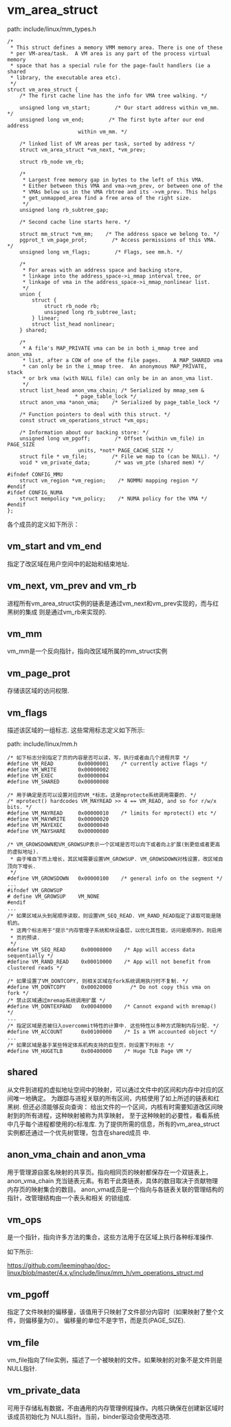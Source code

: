vm_area_struct
========================================

path: include/linux/mm_types.h
```
/*
 * This struct defines a memory VMM memory area. There is one of these
 * per VM-area/task.  A VM area is any part of the process virtual memory
 * space that has a special rule for the page-fault handlers (ie a shared
 * library, the executable area etc).
 */
struct vm_area_struct {
    /* The first cache line has the info for VMA tree walking. */

    unsigned long vm_start;        /* Our start address within vm_mm. */
    unsigned long vm_end;        /* The first byte after our end address
                       within vm_mm. */

    /* linked list of VM areas per task, sorted by address */
    struct vm_area_struct *vm_next, *vm_prev;

    struct rb_node vm_rb;

    /*
     * Largest free memory gap in bytes to the left of this VMA.
     * Either between this VMA and vma->vm_prev, or between one of the
     * VMAs below us in the VMA rbtree and its ->vm_prev. This helps
     * get_unmapped_area find a free area of the right size.
     */
    unsigned long rb_subtree_gap;

    /* Second cache line starts here. */

    struct mm_struct *vm_mm;    /* The address space we belong to. */
    pgprot_t vm_page_prot;        /* Access permissions of this VMA. */
    unsigned long vm_flags;        /* Flags, see mm.h. */

    /*
     * For areas with an address space and backing store,
     * linkage into the address_space->i_mmap interval tree, or
     * linkage of vma in the address_space->i_mmap_nonlinear list.
     */
    union {
        struct {
            struct rb_node rb;
            unsigned long rb_subtree_last;
        } linear;
        struct list_head nonlinear;
    } shared;

    /*
     * A file's MAP_PRIVATE vma can be in both i_mmap tree and anon_vma
     * list, after a COW of one of the file pages.    A MAP_SHARED vma
     * can only be in the i_mmap tree.  An anonymous MAP_PRIVATE, stack
     * or brk vma (with NULL file) can only be in an anon_vma list.
     */
    struct list_head anon_vma_chain; /* Serialized by mmap_sem &
                      * page_table_lock */
    struct anon_vma *anon_vma;    /* Serialized by page_table_lock */

    /* Function pointers to deal with this struct. */
    const struct vm_operations_struct *vm_ops;

    /* Information about our backing store: */
    unsigned long vm_pgoff;        /* Offset (within vm_file) in PAGE_SIZE
                       units, *not* PAGE_CACHE_SIZE */
    struct file * vm_file;        /* File we map to (can be NULL). */
    void * vm_private_data;        /* was vm_pte (shared mem) */

#ifndef CONFIG_MMU
    struct vm_region *vm_region;    /* NOMMU mapping region */
#endif
#ifdef CONFIG_NUMA
    struct mempolicy *vm_policy;    /* NUMA policy for the VMA */
#endif
};
```

各个成员的定义如下所示：

vm_start and vm_end
----------------------------------------

指定了改区域在用户空间中的起始和结束地址.

vm_next, vm_prev and vm_rb
----------------------------------------

进程所有vm_area_struct实例的链表是通过vm_next和vm_prev实现的，而与红黑树的集成
则是通过vm_rb来实现的.

vm_mm
----------------------------------------

vm_mm是一个反向指针，指向改区域所属的mm_struct实例

vm_page_prot
----------------------------------------

存储该区域的访问权限.

vm_flags
----------------------------------------

描述该区域的一组标志. 这些常用标志定义如下所示:

path: include/linux/mm.h
```
/* 如下标志分别指定了页的内容是否可以读，写，执行或者由几个进程共享 */
#define VM_READ        0x00000001    /* currently active flags */
#define VM_WRITE       0x00000002
#define VM_EXEC        0x00000004
#define VM_SHARED      0x00000008

/* 用于确定是否可以设置对应的VM_*标志。这是mprotecte系统调用需要的. */
/* mprotect() hardcodes VM_MAYREAD >> 4 == VM_READ, and so for r/w/x bits. */
#define VM_MAYREAD     0x00000010    /* limits for mprotect() etc */
#define VM_MAYWRITE    0x00000020
#define VM_MAYEXEC     0x00000040
#define VM_MAYSHARE    0x00000080

/* VM_GROWSDOWN和VM_GROWSUP表示一个区域是否可以向下或者向上扩展(到更低或者更高的虚拟地址).
 * 由于堆自下而上增长，其区域需要设置VM_GROWSUP. VM_GROWSDOWN对栈设置，改区域自顶向下增长.
 */
#define VM_GROWSDOWN   0x00000100    /* general info on the segment */
...
#ifndef VM_GROWSUP
# define VM_GROWSUP    VM_NONE
#endif
...
/* 如果区域从头到尾顺序读取，则设置VM_SEQ_READ. VM_RAND_READ指定了读取可能是随机的。
 * 这两个标志用于"提示"内存管理子系统和块设备层，以优化其性能，访问是顺序的，则启用
 * 页的预读.
 */
#define VM_SEQ_READ     0x00008000    /* App will access data sequentially */
#define VM_RAND_READ    0x00010000    /* App will not benefit from clustered reads */

/* 如果设置了VM_DONTCOPY, 则相关区域在fork系统调用执行时不复制. */
#define VM_DONTCOPY     0x00020000      /* Do not copy this vma on fork */
/* 禁止区域通过mremap系统调用扩展 */
#define VM_DONTEXPAND   0x00040000    /* Cannot expand with mremap() */
...
/* 指定区域是否被归入overcommit特性的计算中. 这些特性以多种方式限制内存分配. */
#define VM_ACCOUNT      0x00100000    /* Is a VM accounted object */
...
/* 如果区域是基于某些特定体系机构支持的巨型页，则设置下列标志 */
#define VM_HUGETLB      0x00400000    /* Huge TLB Page VM */
```

shared
----------------------------------------

从文件到进程的虚拟地址空间中的映射，可以通过文件中的区间和内存中对应的区间唯一地确定。
为跟踪与进程关联的所有区间，内核使用了如上所述的链表和红黑树. 但还必须能够反向查询：
给出文件的一个区间，内核有时需要知道改区间映射到的所有进程，这种映射被称为共享映射，
至于这种映射的必要性，看看系统中几乎每个进程都使用的c标准库.
为了提供所需的信息，所有的vm_area_struct实例都还通过一个优先树管理，包含在shared成员
中.

anon_vma_chain and anon_vma
----------------------------------------

用于管理源自匿名映射的共享页。指向相同页的映射都保存在一个双链表上，anon_vma_chain
充当链表元素。有若干此类链表，具体的数目取决于贡献物理内存页的映射集合的数目。
anon_vma成员是一个指向与各链表关联的管理结构的指针，改管理结构由一个表头和相关
的锁组成.

vm_ops
----------------------------------------

是一个指针，指向许多方法的集合，这些方法用于在区域上执行各种标准操作.

如下所示:

https://github.com/leeminghao/doc-linux/blob/master/4.x.y/include/linux/mm_h/vm_operations_struct.md

vm_pgoff
----------------------------------------

指定了文件映射的偏移量，该值用于只映射了文件部分内容时（如果映射了整个文件，则偏移量为0）。
偏移量的单位不是字节，而是页(PAGE_SIZE).

vm_file
----------------------------------------

vm_file指向了file实例，描述了一个被映射的文件。如果映射的对象不是文件则是NULL指针.

vm_private_data
----------------------------------------

可用于存储私有数据，不由通用的内存管理例程操作。内核只确保在创建新区域时该成员初始化为
NULL指针。当前，binder驱动会使用改选项.